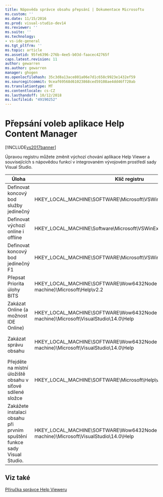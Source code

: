 ```yaml
---
title: Nápověda správce obsahu přepsání | Dokumentace Microsoftu
ms.custom: ''
ms.date: 11/15/2016
ms.prod: visual-studio-dev14
ms.reviewer: ''
ms.suite: ''
ms.technology:
- vs-ide-general
ms.tgt_pltfrm: ''
ms.topic: article
ms.assetid: 95fe6396-276b-4ee5-b03d-faacec42765f
caps.latest.revision: 11
author: gewarren
ms.author: gewarren
manager: ghogen
ms.openlocfilehash: 35c3d8a13ace801a06e7d1c658c9923e1432ef59
ms.sourcegitcommit: 9ceaf69568d61023868ced59108ae4dd46f720ab
ms.translationtype: MT
ms.contentlocale: cs-CZ
ms.lasthandoff: 10/12/2018
ms.locfileid: "49190252"
---
```

# <a name="help-content-manager-overrides"></a>Přepsání voleb aplikace Help Content Manager
[!INCLUDE[vs2017banner](../includes/vs2017banner.md)]

Úpravou registru můžete změnit výchozí chování aplikace Help Viewer a souvisejících s nápovědou funkcí v integrovaném vývojovém prostředí sady Visual Studio.  
  
|Úloha|Klíč registru|Hodnota a definice|  
|----------|------------------|--------------------------|  
|Definovat koncový bod služby jedinečný|HKEY_LOCAL_MACHINE\SOFTWARE\Microsoft\VSWinExpress\14.0\Help|NewContentAndUpdateService--*HTTPValueForTheServiceEndpoint*.|  
|Definovat výchozí online i offline|HKEY_LOCAL_MACHINE\Software\Microsoft\VSWinExpress\14.0\help|UseOnlineHelp--zadejte `0` místní nápovědy, a zadejte `1` k určení online nápovědy.|  
|Definovat koncový bod jedinečný F1|HKEY_LOCAL_MACHINE\SOFTWARE\Microsoft\VSWinExpress\14.0\Help|OnlineBaseUrl--*HTTPValueForTheServiceEndpoint*|  
|Přepsat Priorita úlohy BITS|HKEY_LOCAL_MACHINE\SOFTWARE\Wow6432Node (na 64-bit machine)\Microsoft\Help\v2.2|BITSPriority – použijte jednu z následujících hodnot: **popředí**, **vysokou**, **normální**, nebo **nízké**.|  
|Zakázat Online (a možnost IDE Online)|HKEY_LOCAL_MACHINE\SOFTWARE\Wow6432Node (na 64-bit machine)\Microsoft\VisualStudio\14.0\Help|OnlineHelpPreferenceDisabled – nastavte na 1 zakázat přístup k obsahu online nápovědy.|  
|Zakázat správu obsahu|HKEY_LOCAL_MACHINE\SOFTWARE\Wow6432Node (na 64-bit machine)\Microsoft\VisualStudio\14.0\Help|ContentManagementDisabled--nastavena na hodnotu 1, chcete-li zakázat **spravovat obsah** kartě v aplikaci Help Viewer.|  
|Přejděte na místní úložiště obsahu v síťové sdílené složce|HKEY_LOCAL_MACHINE\SOFTWARE\Microsoft\Help\v2.2\Catalogs\VisualStudio11|LocationPath = "*ContentStoreNetworkShare*"|  
|Zakážete instalaci obsahu při prvním spuštění funkce sady Visual Studio.|HKEY_LOCAL_MACHINE\SOFTWARE\Wow6432Node (na 64-bit machine)\Microsoft\VisualStudio\14.0\Help|DisableFirstRunHelpSelection – nastavte na 1 zakázat funkce nápovědy, které jsou konfigurovány při prvním spuštění sady Visual Studio.|  
  
## <a name="see-also"></a>Viz také  
 [Příručka správce Help Vieweru](../ide/help-viewer-administrator-guide.md)



